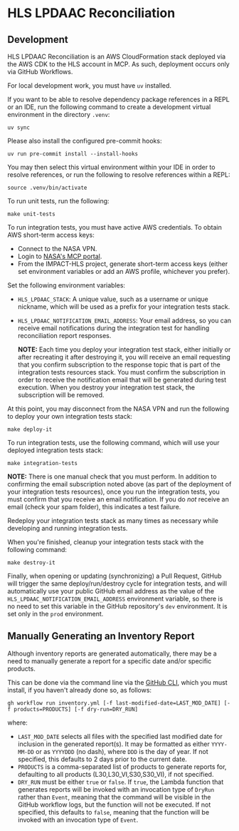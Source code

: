 # HLS LPDAAC Reconciliation

## Development

HLS LPDAAC Reconciliation is an AWS CloudFormation stack deployed via the AWS
CDK to the HLS account in MCP.  As such, deployment occurs only via GitHub
Workflows.

For local development work, you must have `uv` installed.

If you want to be able to resolve dependency package references in a REPL or an
IDE, run the following command to create a development virtual environment in
the directory `.venv`:

```plain
uv sync
```

Please also install the configured pre-commit hooks:

```plain
uv run pre-commit install --install-hooks
```

You may then select this virtual environment within your IDE in order to resolve
references, or run the following to resolve references within a REPL:

```plain
source .venv/bin/activate
```

To run unit tests, run the following:

```plain
make unit-tests
```

To run integration tests, you must have active AWS credentials.  To obtain
AWS short-term access keys:

- Connect to the NASA VPN.
- Login to [NASA's MCP portal](https://login.mcp.nasa.gov/login).
- From the IMPACT-HLS project, generate short-term access keys (either set
  environment variables or add an AWS profile, whichever you prefer).

Set the following environment variables:

- `HLS_LPDAAC_STACK`: A unique value, such as a username or unique nickname,
  which will be used as a prefix for your integration tests stack.
- `HLS_LPDAAC_NOTIFICATION_EMAIL_ADDRESS`: Your email address, so you can
  receive email notifications during the integration test for handling
  reconciliation report responses.

  **NOTE:** Each time you deploy your integration test stack, either initially
  or after recreating it after destroying it, you will receive an email
  requesting that you confirm subscription to the response topic that is part of
  the integration tests resources stack.  You must confirm the subscription in
  order to receive the notification email that will be generated during test
  execution.  When you destroy your integration test stack, the subscription
  will be removed.

At this point, you may disconnect from the NASA VPN and run the following to
deploy your own integration tests stack:

```plain
make deploy-it
```

To run integration tests, use the following command, which will use your
deployed integration tests stack:

```plain
make integration-tests
```

**NOTE:** There is one manual check that you must perform.  In addition to
confirming the email subscription noted above (as part of the deployment of your
integration tests resources), once you run the integration tests, you must
confirm that you receive an email notification.  If you do _not_ receive an
email (check your spam folder), this indicates a test failure.

Redeploy your integration tests stack as many times as necessary while
developing and running integration tests.

When you're finished, cleanup your integration tests stack with the following
command:

```plain
make destroy-it
```

Finally, when opening or updating (synchronizing) a Pull Request, GitHub will
trigger the same deploy/run/destroy cycle for integration tests, and will
automatically use your public GitHub email address as the value of the
`HLS_LPDAAC_NOTIFICATION_EMAIL_ADDRESS` environment variable, so there is no
need to set this variable in the GitHub repository's `dev` environment.  It is
set only in the `prod` environment.

## Manually Generating an Inventory Report

Although inventory reports are generated automatically, there may be a need to
manually generate a report for a specific date and/or specific products.

This can be done via the command line via the
[GitHub CLI](https://cli.github.com/), which you must install, if you haven't
already done so, as follows:

```plain
gh workflow run inventory.yml [-f last-modified-date=LAST_MOD_DATE] [-f products=PRODUCTS] [-f dry-run=DRY_RUN]
```

where:

- `LAST_MOD_DATE` selects all files with the specified last modified date for
  inclusion in the generated report(s).  It may be formatted as either
  `YYYY-MM-DD` or as `YYYYDDD` (no dash), where `DDD` is the day of year.  If
  not specified, this defaults to 2 days prior to the current date.
- `PRODUCTS` is a comma-separated list of products to generate reports for,
  defaulting to all products (L30,L30_VI,S30,S30_VI), if not specified.
- `DRY_RUN` must be either `true` or `false`.  If `true`, the Lambda function
  that generates reports will be invoked with an invocation type of `DryRun`
  rather than `Event`, meaning that the command will be visible in the GitHub
  workflow logs, but the function will not be executed.  If not specified, this
  defaults to `false`, meaning that the function will be invoked with an
  invocation type of `Event`.
